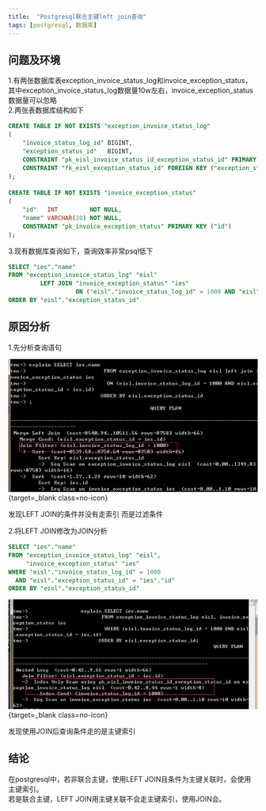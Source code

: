 ```yaml
---
title:  "Postgresql联合主键left join查询"
tags: [postgresql, 数据库]
---
```


## 问题及环境

1.有两张数据库表exception_invoice_status_log和invoice_exception_status，其中exception_invoice_status_log数据量10w左右，invoice_exception_status数据量可以忽略   
2.两张表数据库结构如下

```sql
CREATE TABLE IF NOT EXISTS "exception_invoice_status_log"
(
    "invoice_status_log_id" BIGINT,
    "exception_status_id"   BIGINT,
    CONSTRAINT "pk_eisl_invoice_status_id_exception_status_id" PRIMARY KEY ("invoice_status_log_id", "exception_status_id"),
    CONSTRAINT "fk_eisl_exception_status_id" FOREIGN KEY ("exception_status_id") REFERENCES "invoice_exception_status" ("id")
);

CREATE TABLE IF NOT EXISTS "invoice_exception_status"
(
    "id"   INT         NOT NULL,
    "name" VARCHAR(20) NOT NULL,
    CONSTRAINT "pk_invoice_exception_status" PRIMARY KEY ("id")
);
```

3.现有数据库查询如下，查询效率非常psql低下

```sql
SELECT "ies"."name"
FROM "exception_invoice_status_log" "eisl"
         LEFT JOIN "invoice_exception_status" "ies"
                   ON ("eisl"."invoice_status_log_id" = 1000 AND "eisl"."exception_status_id" = "ies"."id")
ORDER BY "eisl"."exception_status_id"
```

## 原因分析

1.先分析查询语句

[![EXPLAIN_LEFT_JOIN][1]][1]{target=_blank class=no-icon}

发现LEFT JOIN的条件并没有走索引 而是过滤条件

2.将LEFT JOIN修改为JOIN分析

```sql
SELECT "ies"."name"
FROM "exception_invoice_status_log" "eisl",
     "invoice_exception_status" "ies"
WHERE "eisl"."invoice_status_log_id" = 1000
  AND "eisl"."exception_status_id" = "ies"."id"
ORDER BY "eisl"."exception_status_id"
```

[![EXPLAIN_JOIN][2]][2]{target=_blank class=no-icon}

发现使用JOIN后查询条件走的是主键索引

## 结论

在postgresql中，若非联合主键，使用LEFT JOIN且条件为主键关联时，会使用主键索引。   
若是联合主键，LEFT JOIN用主键关联不会走主键索引，使用JOIN会。   

[1]: /assets/2017/07-03/explain_left_join.png
[2]: /assets/2017/07-03/explain_join.png